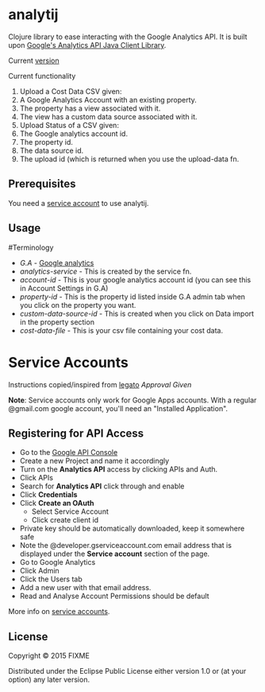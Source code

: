 # analytij

Clojure library to ease interacting with the Google Analytics API. It is built upon [Google's Analytics API Java Client Library](https://developers.google.com/api-client-library/java/apis/analytics/v3).

Current [version](http://mvnrepository.com/artifact/com.google.apis/google-api-services-analytics/v3-rev116-1.20.0)

Current functionality 

1. Upload a Cost Data CSV given:
  1. A Google Analytics Account with an existing property.
  2. The property has a view associated with it.
  3. The view has a custom data source associated with it.
2. Upload Status of a CSV given:
  1. The Google analytics account id.
  2. The property id. 
  3. The data source id.
  4. The upload id (which is returned when you use the upload-data fn.


## Prerequisites
You need a [service account](https://developers.google.com/console/help/?csw=1#service_accounts) to use analytij.
 
## Usage



#Terminology
- *G.A*                    - [Google analytics](https://www.google.co.uk/analytics/)
- *analytics-service*      - This is created by the service fn. 
- *account-id*             - This is your google analytics account id (you can see this in Account Settings in G.A)
- *property-id*            - This is the property id listed inside G.A admin tab when you click on the property you want. 
- *custom-data-source-id*  - This is created when you click on Data import in the property section
- *cost-data-file*         - This is your csv file containing your cost data.

# Service Accounts
Instructions copied/inspired from [legato](https://github.com/tpitale/legato/wiki/OAuth2-and-Google#service-accounts) *Approval Given*

**Note**: Service accounts only work for Google Apps accounts. With a regular @gmail.com google account, you'll need an "Installed Application". 

## Registering for API Access

* Go to the [Google API Console](https://code.google.com/apis/console/)
* Create a new Project and name it accordingly
* Turn on the **Analytics API** access by clicking APIs and Auth.
* Click APIs
* Search for **Analytics API** click through and enable
* Click **Credentials**
* Click **Create an OAuth**
    * Select Service Account
    * Click create client id
* Private key should be automatically downloaded, keep it somewhere safe
* Note the @developer.gserviceaccount.com email address that is displayed under the **Service account** section of the page.
* Go to Google Analytics
* Click Admin
* Click the Users tab
* Add a new user with that email address.
* Read and Analyse Account Permissions should be default

More info on [service accounts](https://developers.google.com/console/help/?csw=1#service_accounts).
 

## License

Copyright © 2015 FIXME

Distributed under the Eclipse Public License either version 1.0 or (at
your option) any later version.
